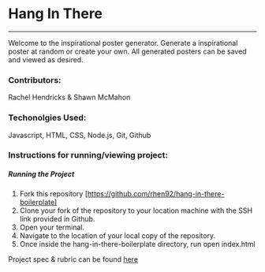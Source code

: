 # Hang In There

***

Welcome to the inspirational poster generator. Generate a inspirational poster at
random or create your own. All generated posters can be saved and viewed
as desired.

### Contributors:

Rachel Hendricks & Shawn McMahon

### Techonolgies Used:

Javascript, HTML, CSS, Node.js, Git, Github

### Instructions for running/viewing project:

##### Running the Project
1. Fork this repository [https://github.com/rhen92/hang-in-there-boilerplate]
2. Clone your fork of the repository to your location machine with the SSH
link provided in Github.
3. Open your terminal.
4. Navigate to the location of your local copy of the repository.
5. Once inside the hang-in-there-boilerplate directory, run open index.html


Project spec & rubric can be found [here](https://frontend.turing.io/projects/module-1/hang-in-there.html)
